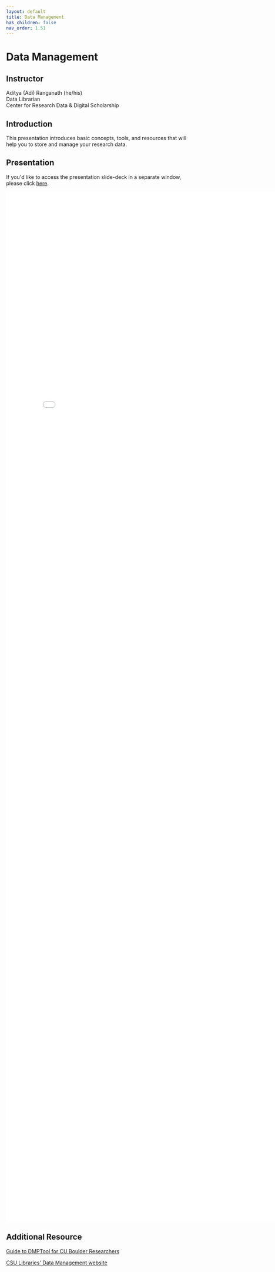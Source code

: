 ```yaml
---
layout: default
title: Data Management
has_children: false
nav_order: 1.51
---
```


# Data Management

## Instructor
Aditya (Adi) Ranganath (he/his)\
Data Librarian\
Center for Research Data & Digital Scholarship

## Introduction

This presentation introduces basic concepts, tools, and resources that will help you to store and manage your research data. 

## Presentation

If you'd like to access the presentation slide-deck in a separate window, please click [here](data_management/MSedlins_RDM_2025-01-08.pdf).

<iframe src="data_management/MSedlins_RDM_2025-01-08.pdf" style="width: 800px; height: 2800px;" frameBorder="0"></iframe>


## Additional Resource

[Guide to DMPTool for CU Boulder Researchers](https://cu-boulder-crdds.github.io/dmptool_guide/)

[CSU Libraries' Data Management website](https://lib.colostate.edu/services/data-management/)
